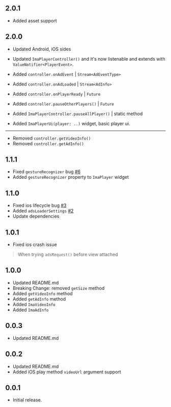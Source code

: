 ## 2.0.1
* Added asset support

## 2.0.0
* Updated Android, iOS sides
* Updated `ImaPlayerController()` and it's now listenable and extends with `ValueNotifier<PlayerEvent>`.
* Added `controller.onAdEvent` | `Stream<AdEventType>`
* Added `controller.onAdLoaded` | `Stream<AdInfo>`
* Added `controller.onPlayerReady` | `Future`
* Added `controller.pauseOtherPlayers()` | `Future`
* Added `ImaPlayerController.pauseAllPlayer()` | static method

* Added `ImaPlayerUi(player: ..)` widget, basic player ui.
---

* Removed `controller.getVideoInfo()`
* Removed `controller.getAdInfo()`


## 1.1.1
* Fixed `gestureRecognizer` bug [#6](https://github.com/GeceGibi/ima_player/issues/6)
* Added `gestureRecognizer` property to `ImaPlayer` widget


## 1.1.0
* Fixed ios lifecycle bug [#3](https://github.com/GeceGibi/ima_player/issues/3)
* Added `adsLoaderSettings` [#2](https://github.com/GeceGibi/ima_player/issues/2)
* Update dependencies

## 1.0.1
* Fixed ios crash issue
> When trying `adsRequest()` before view attached


## 1.0.0
* Updated README.md
* Breaking Change: removed `getSize` method
* Added `getVideoInfo` method
* Added `getAdInfo` method
* Added `ImaVideoInfo`
* Added `ImaAdInfo`

## 0.0.3
* Updated README.md

## 0.0.2
* Updated README.md
* Added iOS play method `videoUrl` argument support

## 0.0.1
* Initial release.
